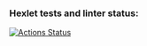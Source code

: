 ### Hexlet tests and linter status:
[![Actions Status](https://github.com/irenechigrinova/frontend-project-12/workflows/hexlet-check/badge.svg)](https://github.com/irenechigrinova/frontend-project-12/actions)